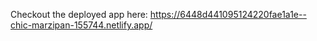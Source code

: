 Checkout the deployed app here:
https://6448d441095124220fae1a1e--chic-marzipan-155744.netlify.app/
